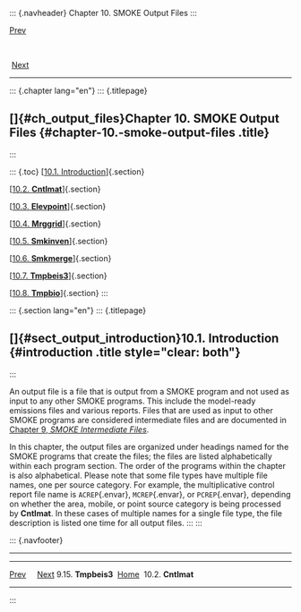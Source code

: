 ::: {.navheader}
Chapter 10. SMOKE Output Files
:::

[Prev](ch09s15.html) 

 

 [Next](ch10s02.html)

------------------------------------------------------------------------

::: {.chapter lang="en"}
::: {.titlepage}
<div>

<div>

[]{#ch_output_files}Chapter 10. SMOKE Output Files {#chapter-10.-smoke-output-files .title}
--------------------------------------------------

</div>

</div>
:::

::: {.toc}
[[10.1. Introduction](ch10.html#sect_output_introduction)]{.section}

[[10.2. **Cntlmat**](ch10s02.html)]{.section}

[[10.3. **Elevpoint**](ch10s03.html)]{.section}

[[10.4. **Mrggrid**](ch10s04.html)]{.section}

[[10.5. **Smkinven**](ch10s05.html)]{.section}

[[10.6. **Smkmerge**](ch10s06.html)]{.section}

[[10.7. **Tmpbeis3**](ch10s07.html)]{.section}

[[10.8. **Tmpbio**](ch10s08.html)]{.section}
:::

::: {.section lang="en"}
::: {.titlepage}
<div>

<div>

[]{#sect_output_introduction}10.1. Introduction {#introduction .title style="clear: both"}
-----------------------------------------------

</div>

</div>
:::

An output file is a file that is output from a SMOKE program and not
used as input to any other SMOKE programs. This include the model-ready
emissions files and various reports. Files that are used as input to
other SMOKE programs are considered intermediate files and are
documented in [Chapter 9, *SMOKE Intermediate
Files*](ch09.html "Chapter 9. SMOKE Intermediate Files").

In this chapter, the output files are organized under headings named for
the SMOKE programs that create the files; the files are listed
alphabetically within each program section. The order of the programs
within the chapter is also alphabetical. Please note that some file
types have multiple file names, one per source category. For example,
the multiplicative control report file name is `ACREP`{.envar},
`MCREP`{.envar}, or `PCREP`{.envar}, depending on whether the area,
mobile, or point source category is being processed by **Cntlmat**. In
these cases of multiple names for a single file type, the file
description is listed one time for all output files.
:::
:::

::: {.navfooter}

------------------------------------------------------------------------

  ----------------------- -------------------- -----------------------
  [Prev](ch09s15.html)                            [Next](ch10s02.html)
  9.15. **Tmpbeis3**       [Home](index.html)        10.2. **Cntlmat**
  ----------------------- -------------------- -----------------------
:::
